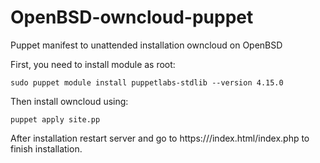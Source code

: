 # OpenBSD-owncloud-puppet
Puppet manifest to unattended installation owncloud on OpenBSD

First, you need to install module as root: 
```
sudo puppet module install puppetlabs-stdlib --version 4.15.0
```
Then install owncloud using:
```
puppet apply site.pp
```
After installation restart server and go to https://<IP>/index.html/index.php to finish installation.
